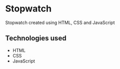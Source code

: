 # Stopwatch
Stopwatch created using HTML, CSS and JavaScript

## Technologies used
- HTML
- CSS
- JavaScript

